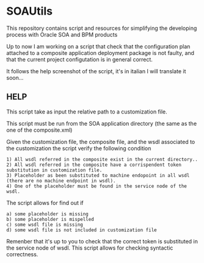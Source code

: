 SOAUtils
========

This repository contains script and resources for simplifying the developing process with Oracle SOA and BPM products


Up to now I am working on a script that check that the configuration plan attached to a composite application deployment package 
is not faulty, and that the current project configutation is in general correct.

It follows the help screenshot of the script, it's in italian I will translate it soon...


## HELP 


This script take as input the relative path to a customization file.

This script must be run from the SOA application directory (the same as the one of the composite.xml)

Given the customization file, the composite file, and the wsdl associated to the customization the script verify the following condition
	
	1) All wsdl referred in the composite exist in the current directory..
	2) All wsdl referred in the composite have a corrispendent token substitution in customization file.
	3) Placeholder as been substituted to machine endopoint in all wsdl (there are no machine endpoint in wsdl).
	4) One of the placeholder must be found in the service node of the wsdl.
	
	
The script allows for find out if

	a) some placeholder is missing
	b) some placeholder is mispelled
	c) some wsdl file is missing
	d) some wsdl file is not included in customization file

Remenber that it's up to you to check that the correct token is substituted in the service node of wsdl.
This script allows for checking syntactic correctness.
